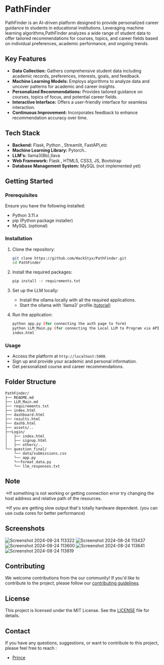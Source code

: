 # PathFinder

PathFinder is an AI-driven platform designed to provide personalized career guidance to students in educational institutions. Leveraging machine learning algorithms,PathFinder analyzes a wide range of student data to offer tailored recommendations for courses, topics, and career fields based on individual preferences, academic performance, and ongoing trends.

## Key Features

- **Data Collection:** Gathers comprehensive student data including academic records, preferences, interests, goals, and feedback.
- **Machine Learning Models:** Employs algorithms to analyze data and uncover patterns for academic and career insights.
- **Personalized Recommendations:** Provides tailored guidance on courses, topics of focus, and potential career fields.
- **Interactive Interface:** Offers a user-friendly interface for seamless interaction.
- **Continuous Improvement:** Incorporates feedback to enhance recommendation accuracy over time.

## Tech Stack

- **Backend:** Flask, Python , Streamlit, FastAPI,etc
- **Machine Learning Library:**  Pytorch..
- **LLM's:**  llama3(8b),llava
- **Web Framework:** Flask , HTML5, CSS3, JS, Bootstrap
- **Database Management System:** MySQL (not implemented yet)

## Getting Started

### Prerequisites

Ensure you have the following installed:

- Python 3.11.x
- pip (Python package installer)
- MySQL (optional)

### Installation

1. Clone the repository:
    ```sh
    git clone https://github.com/HackStyx/PathFinder.git
    cd PathFinder
    ```

2. Install the required packages:
    ```sh
    pip install -r requirements.txt
    ```

3. Set up the LLM locally:
    - Install the ollama locally with all the required applications.
    - Start the ollama with 'llama3' profile.([tutorial)](https://docs.privategpt.dev/installation/getting-started/installation)

4. Run the application:
    ```sh
    python app.py (for connecting the auth page to form)
    python LLM_Main.py (for connecting the Local LLM to Program via API)
    index.html
    ```

### Usage

- Access the platform at `http://localhost:5000`.
- Sign up and provide your academic and personal information.
- Get personalized course and career recommendations.

## Folder Structure

```plaintext
PathFinder/
├── README.md
├── LLM_Main.md
├── requirements.txt
├── index.html
├── dashboard.html
├── results.html
├── dashb.html
├── assets/..
├──Login/
│   ├── index.html
│   ├── signup.html
│   ├── others/..
└── question_final/
    └── data/submissions.csv
	└── app.py
	└──format_data.py
	└── llm_responses.txt

```
## Note

->If something is not working or getting connection error try changing the host address and relative path of the resources.

->If you are getting slow output that's totally hardware dependent. (you can use cuda cores for better performance)

## Screenshots
![Screenshot 2024-08-24 113322](https://github.com/user-attachments/assets/6e1217d8-7c84-4e7d-8902-be178e6cab9d)
![Screenshot 2024-08-24 113437](https://github.com/user-attachments/assets/8931da3a-4e77-400f-b0d1-bcffe270526f)
![Screenshot 2024-08-24 113600](https://github.com/user-attachments/assets/832267a3-c288-4d5d-be71-e2cd09553bf1)
![Screenshot 2024-08-24 113641](https://github.com/user-attachments/assets/d7abe30c-0fbb-4333-86e6-054f29ab88fd)
![Screenshot 2024-08-24 113819](https://github.com/user-attachments/assets/2f6672ad-46aa-4dcd-bbfd-6450a51327e3)



## Contributing
We welcome contributions from the our community! If you'd like to contribute to the project, please follow our [contributing guidelines](CONTRIBUTING.md).

## License

This project is licensed under the MIT License. See the [LICENSE](LICENSE) file for details.

## Contact

If you have any questions, suggestions, or want to contribute to this project, please feel free to reach :
- [Prince](https://github.com/hackstyx)

